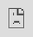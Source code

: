 ```yaml
---
layout: post
date:   2019-03-29
image: "/images/food_soverignty/Sancocho Title Image.png"
title:  "A Recipe for Food Justice"
author: "Crystal Herrera Pereira, Kevin Nick Borja, Shiori Osakata"
---
```

<br>
<image src="/images/food_soverignty/Sancocho White.png">
	<br><br><br>
	<p>
	Food is more than sustenance. The foods we eat and how they are made can speak volumes about the cultures and histories that brought them to life. <br><br>Sancocho, a traditional Puerto Rican stew, is lovingly prepared from commonly found ingredients that, when brought together, magically transform into a satisfying and nourishing meal that can feed a whole community.<br><br>
	Though sofrito serves as the seasoning base for the recipe, ingredients will vary from table to table adapting to what is readily available. But even then, the hearty stew will always have bits of carne (beef), plátano (plantain), yucca (cassava root) y maiz (corn) simmering away  in the caldero (pot). Together, each of these ingredients will fill homes with a delightful, and for many, a nostalgic aroma. </p>
	<image src="/images/food_soverignty/85 percent white.jpg">
	<p>However, our constantly simmering pot of ingredients is no longer locally produced. Colonialism has always centered on the exploitation and destruction of food systems through forced or cheap labor. As the oldest colony in the world, it is intelligible that 85 percent of the island’s food is sourced outside Puerto Rico, including agricultural goods that once grew abundantly on the island. Thus, grocery dollars spent continue to exit the country instead of circulating and strengthening its local economy.  <br><br>While it is highly unlikely that Puerto Rico will ever be able to produce all of its own food, a multiplicity of non-government organizations (NGOs) are working hard to decrease dependence on foreign importation and strengthen agroecological farming practices. Through the humble practice of making sancocho, we trace back the places where ingredients have traveled from and explore the current hegemonic structures that dominate Puerto Rico’s food production. Further, we aim to elevate non-government agencies that are seeking to change it through collective action and radical transparency. </p><br>
	<image src="/images/food_soverignty/Measuring plantains in Trujillo Alto WSJ .jpg"> <i>Plantains being weighed for distribution at Angelito's Place in Trujillo Alto, Wall Street Journal (2014)</i>
		<br><br><br><br>

<span style="font-family:'Open Sans', sans-serif; font-size:14pt;"><i>1. Season pieces of beef. Dredge in flour and sear.
</i></span><br><br>
<img src="/images/food_soverignty/01 Meat.png"><i>Meat Import Map</i><br><br>
<p>Sancocho is commonly made with beef and pork proteins. In 2016, Puerto Rico imported approximately 890 million US dollars worth of cow and pig-based meats from fourteen different countries. While some of the beef is being imported from Central America, a surprising 100 thousand kilograms of it travels from the distant land of Australia.<br><br>Such massive imports of meat came about with the industrialization of the island in the 1950s. Not only did mass importation drastically change how and what Puerto Ricans ate, but it also restricted where food could be purchased. Farmers in rural areas begin migrating to urban areas for new work. Food imports began arriving from the United States to compensate for the reduction in local agricultural labor and production. This lead to the introduction of supermarkets that touted mainland American goods, and ultimately, implemented a longstanding change in Puerto Ricans’ diets. <br><br>Historic accounts of food in Puerto Rico rarely mentioned the consumption of meat. However, the implementation of supermarkets all across the island increased ease of access to meats, processed foods, and indiscriminately decreased the variation in produce. Today, we see that approximately 43 percent of islanders receive food stamps from the government and are required to shop at authorized supermarkets that have limited variety of food and with little or no stock of local produce.</p><br><br><br>

<span style="font-family:'Open Sans', sans-serif; font-size:14pt;"><i>2. Add sofrito, onion, garlic, and sweet peppers. Cook until onion is translucent.</i></span>
<br><br>
<img src="/images/food_soverignty/02 Sofrito.png"><i>Sofrito Import Map</i><br><br>
<p>Sofrito is a Puerto Rican seasoning base made of garlic, cilantro, culantro, onions, and sweet peppers. This can be found in almost every home refrigerator making it a seasoning that exists at the epicenter of Puerto Rican cuisine. Garlic, originally introduced by the Spanish, does not appear to be grown locally. In 2016, 3.5 million kilograms of garlic valued at 7.5 million US dollars was imported to make up for this dearth. Additionally, 16 million US dollars worth of onions and onion products were brought in from places as far as Canada, China, and Denmark.<br><br>The compounding price spent on imported foods continues to be alarming. But, it’s important to note it as a byproduct of colonization capitalistic interest in land production. Decades before the industrialization of the island, the US provided sugar production incentives to industrial farmers who would be growing their crops in Puerto Rico. This lead to the overturn of agriculturally diverse lands into desolate areas meant for the management of a single crop; the monosolatecrop. Agriculture lands were shaped up to meet the demands of the global economy as opposed to the local food system.</p><br><br>

<span style="font-family:'Open Sans', sans-serif; font-size:14pt;"><i>3. Add broth and bring to a boil. Simmer to reduce.</i></span>
<br><br>
<p>Sancocho is both literally and figuratively a melting pot of Spanish, African and Taíno roots. During the Spanish rule of Puerto Rico, Africans were forcibly brought to the island to replace a rapidly decimating Taíno workforce. While enslaved Africans and Taíno worked the plantations at the hand of white masters, calderos of sancocho would simmer for hours over a fire breaking up tough pieces of meat and softening whatever was added to the pot that day. <br><br>Over the years, the stew would become to symbolize unity, strength, and celebration. Under Spain’s 400 hundred years of governance and control, uniquely Puerto Rican culture and identity materialized, so when the US invaded the island in 1898, they encountered a people whose sense of national identity had already been established. For example, in 1859, the first Puerto Rican cookbook had been published, El Cocinero Puertorriqueño, revealing the rich culture and traditions of puertorriquenos through tried-and-true family recipes.<br><br>At this time, though literacy rates were low, political awareness and participation were high. The US invasion coincidentally occurred five months after Spain had created the Autonomic Charter of 1897, the most liberal document ever written for a colony. It had given Puerto Ricans full representation and self-governance power, much more than what is presented today under US colonization. Puerto Ricans gained US citizenship under the Jones Act of 1917. But citizenship rights are limited. Puerto Ricans who live on the island are not allowed to vote for President nor do they have any representation in federal level policies.</p><br><br>

<span style="font-family:'Open Sans', sans-serif; font-size:14pt;"><i>4. Add Plátanos, yucca, carrots, and any other starchy or root vegetables you have on hand.  Simmer until tender and thickened.</i></span>
<br><br>
<img src="/images/food_soverignty/03 Starches.png"><i>Starches Import Map</i><br><br>
<p>A number of starchy fruits and vegetables fill the body of the sancocho and the bellies of millions. In fact, many people choose to forego any animal products and rely on the sweet and tender flavors of plátano, yucca, and carrot to fill them up. Just under 900 thousand kilograms of plantains valued at 1.3 million USD, over 2.2 million kilograms of yucca valued at over 1.5 million US dollars, and  3.6 million kilograms of carrots valued at just under 2.9 million US dollars were brought into Puerto Rico in 2016.   
<br><br>However, crops, such as plantain, yucca, and carrot, were seen as unprofitable and were replaced by large-scale mechanized agriculture, many of which were monoculture plantations that are simply in the business of making profits. Many negative consequences arise with the practice of growing one crop on large plots of land:</p><br>

<ul>
<li>The land is concentrated and kept in the hands of few </li>
<li>Soil health is degraded and nutritionally deficient, decreasing production and increasing dependence on agro-chemicals that aid in growth and ward off diseases. </li>
<li>Diseases that were not common on agriculturally diverse fertile lands were reintroduced. </li>
<li>Agro-chemicals damage the natural ecosystem, polluting water airways, suffocating fish, and in large quantities damaging the health of local residents. </li>
<li>Genetically modified seeds need to be purchased for each growing season unlike natural pollination processes </li>
<li>Conventional farming costs can add up, leaving the small farmer with little to no profit. </li>
</ul>

<br><p>Agro-ecology farming is an alternative model for industrial agriculture that is concerned with all aspects of food production. It is free of agro-chemicals and brings back traditional farming methods that enhance ecosystems. Not only is it concerned with how farming is done but with who farms. Inclusive farming focuses on knowledge and the sharing of that knowledge as well as the health of the societies it depends on. Agro-ecology, therefore, supports the connections between people and the environment making it an essential tool in achieving food sovereignty.</p><br>


<img src="/images/food_soverignty/Yucca being peeled.jpg"><i>Person preparing yucca for cooking, Eater Magazine (2018)</i><br><br><br>

<span style="font-family:'Open Sans', sans-serif; font-size:14pt;"><i>5. Add Corn. Simmer until all the vegetables are soft.</i></span>
<br><br>
<img src="/images/food_soverignty/04 Corn.png"><i>Corn Import Map</i><br><br>
<p>After beef, corn is the second-largest food import of the ingredients of sancocho. Over 154 million kilograms of corn valued at 116 million USD are brought in a variety of forms including whole cobs, frozen kernels, canned nibs, oils, and flours. Puerto Rico has the ideal climate for growing corn, giving it three seasons in one year for harvest. <br><br>Knowing this condition of corn on Puerto Rico, Monsanto, a multi-national bio-technological seed corporation, scored big. The GMO seed producer and player in agro-technological experimentation receives extensive governmental benefits for their branch in Puerto Rico. along Multi-national seed corporations like Monsanto control just under 6,500 acres of the most fertile and arable lands in between Guayama and Juana Díaz. 44 percent of those lands are leased to these companies through the government and are used mainly for testing, not for the growing of food. Between 2006 and 2015, the transgenic seed and agro-chemical industry received more than 526 million dollars in subsidies and tax exemptions. The Puerto Rican government also refunds two dollars and 72 cents per hour of work paid by companies of unskilled laborers. Seed companies also get discounted rates on water sources from the Puerto Rico Electric Power Authority (PREPA), and will ultimately pay two dollars per acre-foot while other customers will pay from 163 and 325 dollars. All these benefits create a paradise for outside corporations to amass large amounts of wealth and damage local ecosystems. Their ability to extract wealth for Puerto Rico is made possible with through these nefarious government alliances, thus true agricultural revival and independence will not be achieved through regulatory efforts as evidenced by the quote below.</p><br><br>
<img src="/images/food_soverignty/government white.jpg"><br><br>


<span style="font-family:'Open Sans', sans-serif; font-size:14pt;"><i>6. Garnish with cilantro. Eat with your community.
</i></span>
<br><br>
<p>Fresh cilantro is added to brighten the stew before serving. In 2016, 35 thousand kilograms of coriander seeds used to grow cilantro were imported at a total cost of 70 thousand dollars.<br><br>Cilantro is but a pittance of what gets brought into Puerto Rico. In 2016 alone, over one billion US dollars were spent on the select ingredients highlighted in this research. We believe these dollars could have made a positive contribution to the local economy had they been spent in ways that supported the local food system. Thus we have identified Puerto Ricans that are seeking to change the power dynamic by empowering those in their communities and placing them at the center of the food system. They continue to gather and collaborate with other grass root industries, creating the forces needed for radical transformation and decolonization.<br><br>TThe seeds of change are being cultivated by Puerto Ricans NGOs, food projects, and businesses that are focused on reversing the damage done to their local food system. Agro-ecological principles are at the core of grassroots agricultural organizations such as Cooperativa Organica Madre Tierra, La Organización Boricuá de Agricultura, Siembra Boricua, Taina Soy Apiario, and El Departamento de La Comida, all of whom are working to remove colonial structures of food production and give agency to local Puerto Rican farmers and residents in their food-purchasing decisions. Together, these NGOs have established seed banks, increased distribution of local produce, helped create new eco-farming systems for farmers, designed school gardens, involved students for learning opportunities, saved beehives, sourced non-governmental funding, supported entrepreneurs and so, so much more.<br><br>These organizations are primarily led by women and queer people, who are organizing to dismantle the political and historical processes that have made Puerto Rico so dependent on food importation. <br><br>At many of their meetings, you may find them nourishing one another with bowls of sancocho, practicing their culinary traditions and creating new recipes for food justice.</p><br><br>

<span style="font-family:'Open Sans', sans-serif; font-size:16pt;"><b>So, How many Countries does it take to make Sancocho?</b></span><br><br><br>
<img src="/images/food_soverignty/Imports-GIF.gif"><i>Sancocho Ingredients Import Map</i><br><br><br>
<p>Data revealed that in 2016, 23 countries were sourced for ingredients commonly used in the making of sancocho. Though we were able to find this collection of data, an extensive report outlining what the 85 percent of food imports includes or excludes is not readily available.<br><br>While the countries that were exporting were found, it was impossible to calculate the number of miles traveled per food because the farms where produce was grown and the ports through which the food travelled were aggregated. We know that under the Jones Act of 1917, all imports are required to stop at a US port and goods are transferred to US cargo ships before arriving in Puerto Rico. </p><br><br>

<span style="font-family:'Open Sans', sans-serif; font-size:16pt;"><b>Can Food Sovereignty be achieved without Political Sovereignty?
</b></span><br><br>
<img src="/images/food_soverignty/sovereignty teal.jpg"><br><br>
<p>It is clear amongst Puerto Ricans that the current political status is both antiquated and deificient at handling the agricultural industry of the island. The existing governmental structures favor top-down approaches to agricultural production, placing dollars in pockets of large corporations. Though it is unclear what alternative political governance may look like, we know that non-governmental organizations are essential to the dismantling of colonial structures as their bottom-up approach genuinely works towards food sovereignty. Though, they have made  significant strides in fixing the ills of the past, many of these organizations need funding to continue their work thus complete food sovereignty will continue to be challenged by the complicated political status of Puerto Rico.</p><br><br>

<span style="font-family:'Open Sans', sans-serif; font-size:16pt;"><b>Detecting the Pulse of Local Agriculture from a Distance</b></span><br><br>
<p>The map below shows locations and profiles of farms, farmers markets, and businesses dedicated to strengthening the local food system and economy. While it is incomplete, it is a visual reminder of the sproutings of food justice across the island. We hope that this map will serve as a tool for advocates to network and strengthen their communities. We also hope that the map will serve as a visual for Puerto Rican consumers who live on and off the island. 1. That they support and see the benefit in supporting local efforts daily. 2. Provide alternative tourism attractions. <br><br> Limitations in our map are due to restrictions in locating spatial data that could be analyzed in GIS, geographic information system. This includes identifying agricultural land use, ownership of lands, and a collection of existing farms and their practices. Collaboration with Professors Alexa Dietrich of Wagner College and Adriana Garriga-Lopez of Kalamazoo College have helped us lay the groundwork on farming communities in Puerto Rico. Through intense research and informal interviews with Puerto Ricans, including one of the founders of the Departamento de la Comida, Tara Rodríguez Besosa we gained a better understanding of the agricultural landscape and challenges faced.  <br><br>Other locations which fit this project’s narrative were identified through manually scraping Facebook pages and reviewing posted content. If a project or business had an online presence, recent activity, was focused on economic or agro-ecological principles, and made location public, then they were added to the map. Yielding 33 farm locations, 10 farmers markets, and six miscellaneous businesses.
<br><br> We are led to believe that there are over 200 farms and organizations that meet these criteria and could potentially be mapped. However, it has been brought to our attention that many of them are purposely not made public and prefer to be private. A mistrust of project intentions is evident and understandable considering the unjust history and current political structures. A further detailed map will require on the groundwork by a local and trusted resident.</p><br><br>

<div class="iframe-full"><iframe src="https://shioriosa.github.io/farmmap_4/" style="position:absolute;top:0;left:0;width:100%;height:100%;" frameborder="0"></iframe></div>
<br><br><br><br><br><br><br><br><br>

<p>Like this project, sancocho is meant to be shared with others. Sancocho is the culmination of the ingenuity of slaves and native peoples, the celebrations of cultural milestones and achievements, and a icon for the resilient nature of Puerto Rico. It is etched on the hearts and in the bellies of those who cherish their Puerto Rican identities and cultures and work to preserve it.</p><br><br>

<span style="font-family:'Open Sans', sans-serif; font-size:16pt;"><b>Ways to Support…</b></span><br><br>
<br>
1. Visit a local Farm on your next trip<br>
2. Look for these organizations on the Map and follow them on Facebook<br>
3. Vote on behalf of the Puerto Ricans on the island
<br><br>
<img src="/images/food_soverignty/response_puertorico.jpg"><i>Illustration of local agriculture and community support, K. Lynch (2018) </i>
